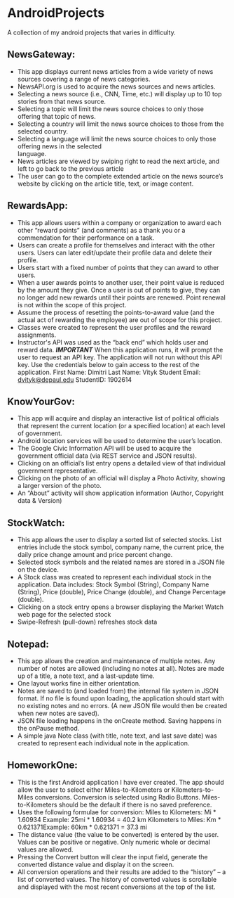# AndroidProjects
A collection of my android projects that varies in difficulty. 

NewsGateway:
------------
* This app displays current news articles from a wide variety of news sources covering a range of news
categories.  
* NewsAPI.org is used to acquire the news sources and news articles.  
* Selecting a news source (i.e., CNN, Time, etc.) will display up to 10 top stories from that news source.  
* Selecting a topic will limit the news source choices to only those offering that topic of news.  
* Selecting a country will limit the news source choices to those from the selected country.  
* Selecting a language will limit the news source choices to only those offering news in the selected  
language.
* News articles are viewed by swiping right to read the next article, and left to go back to the previous
article
* The user can go to the complete extended article on the news source’s website by clicking on the
article title, text, or image content.

RewardsApp:
-----------
* This app allows users within a company or organization to award each other “reward points” (and
comments) as a thank you or a commendation for their performance on a task.
* Users can create a profile for themselves and interact with the other users. Users can later edit/update
their profile data and delete their profile.
* Users start with a fixed number of points that they can award to other users.
* When a user awards points to another user, their point value is reduced by the amount they give. Once a
user is out of points to give, they can no longer add new rewards until their points are renewed. Point
renewal is not within the scope of this project.
* Assume the process of resetting the points-to-award value (and the actual act of rewarding the
employee) are out of scope for this project.
* Classes were created to represent the user profiles and the reward assignments.
* Instructor's API was used as the “back end” which holds user and reward data.
***IMPORTANT***
When this application runs, it will prompt the user to request an API key. The application will not run without this API key. 
Use the credentials below to gain access to the rest of the application.
First Name: Dimitri
Last Name: Vityk
Student Email: dvityk@depaul.edu
StudentID: 1902614

KnowYourGov:
------------
* This app will acquire and display an interactive list of political officials that represent the current
location (or a specified location) at each level of government.
* Android location services will be used to determine the user’s location.
* The Google Civic Information API will be used to acquire the government official data (via REST service
and JSON results).
* Clicking on an official’s list entry opens a detailed view of that individual government representative.
* Clicking on the photo of an official will display a Photo Activity, showing a larger version of the photo.
* An “About” activity will show application information (Author, Copyright data & Version)

StockWatch:
----------
* This app allows the user to display a sorted list of selected stocks. List entries include the stock symbol,
company name, the current price, the daily price change amount and price percent change.
* Selected stock symbols and the related names are stored in a JSON file on the device.
* A Stock class was created to represent each individual stock in the application. Data includes:
Stock Symbol (String), Company Name (String), Price (double), Price Change (double), and Change Percentage
(double).
* Clicking on a stock entry opens a browser displaying the Market Watch web page for the selected stock
* Swipe-Refresh (pull-down) refreshes stock data

Notepad:
--------
* This app allows the creation and maintenance of multiple notes. Any number of notes are allowed (including no
notes at all). Notes are made up of a title, a note text, and a last-update time.
* One layout works fine in either orientation.
* Notes are saved to (and loaded from) the internal file system in JSON format. If no file is found upon
loading, the application should start with no existing notes and no errors. (A new JSON file would then be
created when new notes are saved).
* JSON file loading happens in the onCreate method. Saving happens in the onPause method.
* A simple java Note class (with title, note text, and last save date) was created to represent each individual
note in the application.

HomeworkOne:
---------
* This is the first Android application I have ever created.
The app should allow the user to select either Miles-to-Kilometers or Kilometers-to-Miles
conversions. Conversion is selected using Radio Buttons. Miles-to-Kilometers should be the default
if there is no saved preference.
* Uses the following formulae for conversion:
    Miles to Kilometers: Mi * 1.60934 Example: 25mi * 1.60934 = 40.2 km
    Kilometers to Miles: Km * 0.621371Example: 60km * 0.621371 = 37.3 mi
* The distance value (the value to be converted) is entered by the user. Values can be
positive or negative. Only numeric whole or decimal values are allowed.
* Pressing the Convert button will clear the input field, generate the converted distance value and
display it on the screen.
* All conversion operations and their results are added to the “history” – a list of converted
values. The history of converted values is scrollable and displayed with the most recent
conversions at the top of the list.
